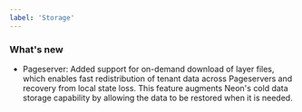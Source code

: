 ```yaml
---
label: 'Storage'
---
```


### What's new

- Pageserver: Added support for on-demand download of layer files, which enables fast redistribution of tenant data across Pageservers and recovery from local state loss. This feature augments Neon's cold data storage capability by allowing the data to be restored when it is needed.
